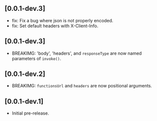 ## [0.0.1-dev.3]

- fix: Fix a bug where json is not properly encoded.
- fix: Set default headers with X-Client-Info. 

## [0.0.1-dev.3]

- BREAKIMG: 'body', 'headers', and `responseType` are now named parameters of `invoke()`.

## [0.0.1-dev.2]

- BREAKIMG: `functionsUrl` and `headers` are now positional arguments.

## [0.0.1-dev.1]

- Initial pre-release.
